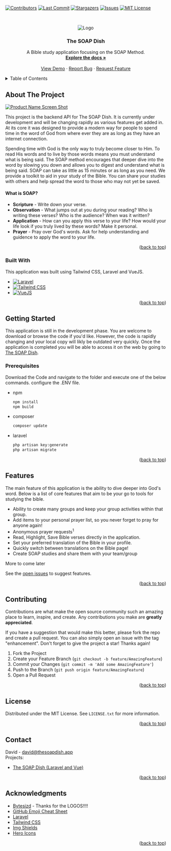 <a name="readme-top"></a>

[![Contributors][contributors-shield]][contributors-url]
[![Last Commit][commit-shield]][commit-url]
[![Stargazers][stars-shield]][stars-url]
[![Issues][issues-shield]][issues-url]
[![MIT License][license-shield]][license-url]

<!-- [![LinkedIn][linkedin-shield]][linkedin-url] -->

<!-- PROJECT LOGO -->
<br />
<p align="center">
    <img src="https://user-images.githubusercontent.com/47730893/213677300-d40daa0a-2659-47cb-af49-3983cc4ef545.png?raw=true" alt="Logo">
</p>

<h3 align="center">The SOAP Dish</h3>

  <p align="center">
    A Bible study application focusing on the SOAP Method.
    <br />
    <a href="https://github.com/DavFount/soapdish3/wiki"><strong>Explore the docs »</strong></a>
    <br />
    <br />
    <a href="https://github.com/DavFount/soapdish3">View Demo</a>
    ·
    <a href="https://github.com/DavFount/soapdish3/issues">Report Bug</a>
    ·
    <a href="https://github.com/DavFount/soapdish3/issues">Request Feature</a>
  </p>
</div>

<!-- TABLE OF CONTENTS -->
<details>
  <summary>Table of Contents</summary>
  <ol>
    <li>
      <a href="#about-the-project">About The Project</a>
      <ul>
        <li><a href="#built-with">Built With</a></li>
      </ul>
    </li>
    <li>
      <a href="#getting-started">Getting Started</a>
      <ul>
        <li><a href="#prerequisites">Prerequisites</a></li>
      </ul>
    </li>
    <li><a href="#roadmap">Roadmap</a></li>
    <li><a href="#contributing">Contributing</a></li>
    <li><a href="#license">License</a></li>
    <li><a href="#contact">Contact</a></li>
    <li><a href="#acknowledgments">Acknowledgments</a></li>
  </ol>
</details>

<!-- ABOUT THE PROJECT -->

## About The Project

[![Product Name Screen Shot][product-screenshot]](https://github.com/DavFount/soapdish3)

This project is the backend API for The SOAP Dish. It is currently under development and will be changing rapidly as
various features get added in. At its core it was designed to provide a modern way for people to spend time in the word
of God from where ever they are as long as they have an internet connection.

Spending time with God is the only way to truly become closer to Him. To read His words and to live by those words means
you must understand what is being said. The SOAP method encourages that deeper dive into the word by slowing you down
and allows you to digest and understand what is being said. SOAP can take as little as 15 minutes or as long as you
need. We provide a toolkit to aid in your study of the Bible. You can share your studies with others and help spread the
word to those who may not yet be saved.

#### What is SOAP?

- **Scripture** - Write down your verse.
- **Observation** - What jumps out at you during your reading? Who is writing these verses? Who is the audience? When
  was it written?
- **Application** - How can you apply this verse to your life? How would your life look if you truly lived by these
  words? Make it personal.
- **Prayer** - Pray over God's words. Ask for help understanding and guidence to apply the word to your life.

<p align="right">(<a href="#readme-top">back to top</a>)</p>

### Built With

This application was built using Tailwind CSS, Laravel and VueJS.

- [![Laravel][laravel.com]][laravel-url]
- [![Tailwind CSS][tailwindcss.com]][tailwind-url]
- [![VueJS][vuejs.org]][vuejs-url]

<p align="right">(<a href="#readme-top">back to top</a>)</p>

<!-- GETTING STARTED -->

## Getting Started

This application is still in the development phase. You are welcome to download or browse the code if you'd like.
However, the code is rapidly changing and your local copy will likly be outdated very quickly. Once the application is
completed you will be able to access it on the web by going to [The SOAP Dish](https://thesoapdish.app).

### Prerequisites

Download the Code and navigate to the folder and execute one of the below commands. configure the .ENV file.

- npm
  ```sh
  npm install
  npm build
  ```
- composer
    ```sh
    composer update
    ```
- laravel
    ```sh
  php artisan key:generate
  php artisan migrate
  ```

<p align="right">(<a href="#readme-top">back to top</a>)</p>

<!-- ROADMAP -->

## Features

The main feature of this application is the ability to dive deeper into God's word. Below is a list of core features 
that aim to be your go to tools for studying the bible.

- Ability to create many groups and keep your group activities within that group.
- Add items to your personal prayer list, so you never forget to pray for anyone again!
- Anonymous prayer requests<sup>1</sup>
- Read, Highlight, Save Bible verses directly in the application.
- Set your preferred translation of the Bible in your profile.
- Quickly switch between translations on the Bible page!
- Create SOAP studies and share them with your team/group

More to come later

See the [open issues](https://github.com/DavFount/soapdish3/issues) to suggest features.

<p align="right">(<a href="#readme-top">back to top</a>)</p>

<!-- CONTRIBUTING -->

## Contributing

Contributions are what make the open source community such an amazing place to learn, inspire, and create. Any
contributions you make are **greatly appreciated**.

If you have a suggestion that would make this better, please fork the repo and create a pull request. You can also
simply open an issue with the tag "enhancement".
Don't forget to give the project a star! Thanks again!

1. Fork the Project
2. Create your Feature Branch (`git checkout -b feature/AmazingFeature`)
3. Commit your Changes (`git commit -m 'Add some AmazingFeature'`)
4. Push to the Branch (`git push origin feature/AmazingFeature`)
5. Open a Pull Request

<p align="right">(<a href="#readme-top">back to top</a>)</p>

<!-- LICENSE -->

## License

Distributed under the MIT License. See `LICENSE.txt` for more information.

<p align="right">(<a href="#readme-top">back to top</a>)</p>

<!-- CONTACT -->

## Contact

David - david@thesoapdish.app <br />
Projects:

- [The SOAP Dish (Laravel and Vue)](https://github.com/DavFount/soapdish3)

<p align="right">(<a href="#readme-top">back to top</a>)</p>

<!-- ACKNOWLEDGMENTS -->

## Acknowledgments

<!-- - [Choose an Open Source License](https://choosealicense.com) -->

- [Bytesizd](https://github.com/AndrewR3K) - Thanks for the LOGOS!!!!
- [GitHub Emoji Cheat Sheet](https://www.webpagefx.com/tools/emoji-cheat-sheet)
- [Laravel](https://laravel.com/)
- [Tailwind CSS](https://tailwindcss.com/)
- [Img Shields](https://shields.io)
- [Hero Icons](https://heroicons.com/)

<p align="right">(<a href="#readme-top">back to top</a>)</p>

<!-- MARKDOWN LINKS & IMAGES -->
<!-- https://www.markdownguide.org/basic-syntax/#reference-style-links -->

[contributors-shield]: https://img.shields.io/github/contributors/DavFount/soapdish3?style=for-the-badge

[contributors-url]: https://github.com/DavFount/soapdish3/graphs/contributors

[commit-shield]: https://img.shields.io/github/last-commit/DavFount/soapdish3?style=for-the-badge

[commit-url]: https://github.com/DavFount/soapdish3

[stars-shield]: https://img.shields.io/github/stars/DavFount/soapdish3?style=for-the-badge

[stars-url]: https://github.com/DavFount/soapdish3/stargazers

[issues-shield]: https://img.shields.io/github/issues/DavFount/soapdish3?style=for-the-badge

[issues-url]: https://github.com/DavFount/soapdish3/issues

[license-shield]: https://img.shields.io/github/license/DavFount/soapdish3?style=for-the-badge

[license-url]: https://github.com/DavFount/soapdish3/blob/master/LICENSE.txt

[linkedin-shield]: https://img.shields.io/badge/-LinkedIn-black.svg?style=for-the-badge&logo=linkedin&colorB=555

[linkedin-url]: https://www.linkedin.com/in/davfount/

[product-screenshot]: https://user-images.githubusercontent.com/47730893/214015036-33cb5530-e308-4f7f-bf97-883510b9f391.png?raw=true

[tailwindcss.com]: https://img.shields.io/badge/Tailwind_CSS-38B2AC?style=for-the-badge&logo=tailwind-css&logoColor=white

[tailwind-url]: https://tailwindcss.com/

[laravel.com]: https://img.shields.io/badge/Laravel-FF2D20?style=for-the-badge&logo=laravel&logoColor=white

[laravel-url]: https://laravel.com

[vuejs.org]: https://img.shields.io/badge/Vue.js-35495E?style=for-the-badge&logo=vuedotjs&logoColor=4FC08D

[vuejs-url]: https://vuejs.org/
